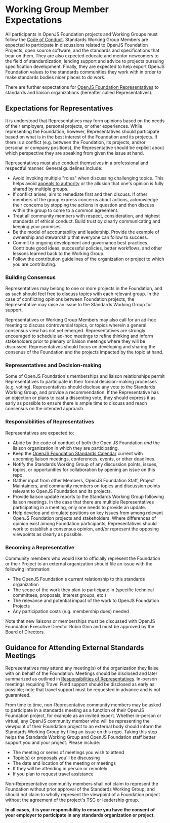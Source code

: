 # Working Group Member Expectations

All participants in OpenJS Foundation projects and Working Groups must follow the [Code of Conduct](https://github.com/openjs-foundation/cross-project-council/blob/HEAD/CODE_OF_CONDUCT.md). Standards Working Group Members are expected to participate in discussions related to OpenJS Foundation Projects, open source software, and the standards and specifications that bear on them. They are also expected educate and mentor newcomers to the field of standardization, lending support and advice to projects pursuing specification development. Finally, they are expected to help export OpenJS Foundation values to the standards communities they work with in order to make standards bodies nicer places to do work.  

There are further expectations for [OpenJS Foundation Representatives](https://github.com/openjs-foundation/standards/blob/main/MEMBER_REPRESENTATION.md) to standards and liaison organizations (hereafter called Representatives).

## Expectations for Representatives
It is understood that Representatives may form opinions based on the needs of their employers, personal projects, or other experiences. While representing the Foundation, however, Representatives should participate based on what is in the best interest of the Foundation and its projects. If there is a conflict (e.g. between the Foundation, its projects, and/or personal or company positions), the Representative should be explicit about which perspective they are speaking from given the issue at hand. 

Representatives must also conduct themselves in a professional and respectful manner. General guidelines include:
* Avoid invoking multiple "roles" when discussing challenging topics. This helps avoid [appeals to authority](https://en.wikipedia.org/wiki/Argument_from_authority) or the allusion that one's opinion is fully shared by multiple groups. 
* If conflict arises, aim to remediate first and then discuss. If other members of the group express concerns about actions, acknowledge their concerns by stopping the actions in question and then discuss within the group to come to a common agreement.
* Treat all community members with respect, consideration, and highest standards of ethical conduct. Build trust by clearly communicating and keeping your promises.
* Be the model of accountability and leadership. Provide the example of ownership and stewardship that everyone can follow to success.
* Commit to ongoing development and governance best practices. Contribute good ideas, successful policies, better workflows, and other lessons learned back to the Working Group.
* Follow the contribution guidelines of the organization or project to which you are contributing.

### Building Consensus
Representatives may belong to one or more projects in the Foundation, and as such should feel free to discuss topics with each relevant group. In the case of conflicting opinions between Foundation projects, the Representative may raise an issue to the Standards Working Group for support. 

Representatives or Working Group Members may also call for an ad-hoc meeting to discuss controversial topics, or topics wherein a general consensus view has not yet emerged. Representatives are strongly encouraged to schedule ad-hoc meetings to refine thinking and inform stakeholders prior to plenary or liaison meetings where they will be discussed. Representatives should focus on developing and sharing the consenus of the Foundation and the projects impacted by the topic at hand. 

### Representatives and Decision-making
Some of OpenJS Foundation's memberships and liaison relationships permit Representatives to participate in their formal decision-making processes (e.g. voting). Representatives should disclose any vote to the Standards Working Group, and provide a recommendation. If the Representative has an objection or plans to cast a dissenting vote, they should express it as early as possible to ensure there is ample time to discuss and reach consensus on the intended approach.

### Responsibilities of Representatives

Representatives are expected to:
* Abide by the code of conduct of both the Open JS Foundation _and_ the liaison organization in which they are participating.
* Keep the [OpenJS Foundation Standards Calendar](https://calendar.openjsf.org) current with upcoming liaison meetings, conferences, events, or other deadlines.
* Notify the Standards Working Group of any discussion points, issues, topics, or opportunities for collaboration by opening an issue on this repo. 
* Gather input from other Members, OpenJS Foundation Staff, Project Maintainers, and community members on topics and discussion points relevant to OpenJS Foundation and its projects. 
* Provide liaison update reports to the Standards Working Group following liaison meetings. In the case that there are multiple Representatives participating in a meeting, only one needs to provide an update.
* Help develop and circulate positions on key issues from among relevant OpenJS Foundation projects and stakeholders. Where differences of opinion exist among Foundation participants, Representatives should work to establish a consensus opinion, and/or represent the opposing viewpoints as clearly as possible.

### Becoming a Representative
Community members who would like to officially represent the Foundation or their Project to an external organization should file an issue with the following information:
* The OpenJS Foundation's current relationship to this standards organization
* The scope of the work they plan to participate in (specific technical committees, proposals, interest groups, etc.)
* The relevance and potential impact of the work to OpenJS Foundation Projects
* Any participation costs (e.g. membership dues) needed

Note that new liaisons or memberships must be discussed with OpenJS Foundation Executive Director Robin Ginn and must be approved by the Board of Directors.

## Guidance for Attending External Standards Meetings
Representatives may attend any meeting(s) of the organization they liaise with on behalf of the Foundation. Meetings should be disclosed and later summarized as outlined in [Responsibilities of Representatives](/MEMBER_EXPECTATIONS.md#responsibilities-of-representatives). In-person meetings requiring Travel Fund support should be disclosed as early as possible; note that travel support must be requested in advance and is not guaranteed.

From time to time, non-Representative community members may be asked to participate in a standards meeting as a function of their OpenJS Foundation project, for example as an invited expert. Whether in-person or virtual, any OpenJS community member who will be representing the viewpoint of their Foundation project to an external body should inform the Standards Working Group by filing an issue on this repo. Taking this step helps the Standards Working Group and OpenJS Foundation staff better support you and your project. Please include:

* The meeting or series of meetings you wish to attend
* Topic(s) or proposals you'll be discussing
* The date and location of the meeting or meetings
* If they will be attending in person or remotely
* If you plan to request travel assistance

Non-Representative community members shall not claim to represent the Foundation without prior approval of the Standards Working Group, and should not claim to wholly represent the viewpoint of a Foundation project without the agreement of the project's TSC or leadership group.

**In all cases, it is your responsibility to ensure you have the consent of your employer to participate in any standards organization or project.**
